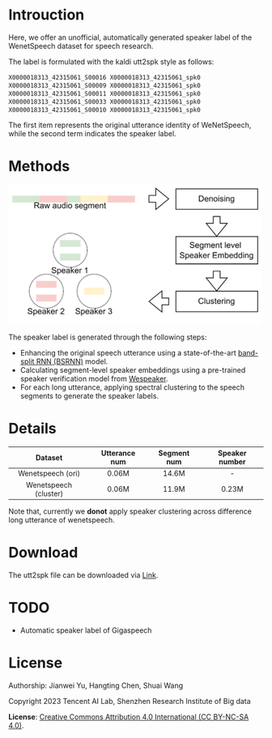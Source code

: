# Introuction

Here, we offer an unofficial, automatically generated speaker label of the WenetSpeech dataset for speech research.

The label is formulated with the kaldi utt2spk style as follows:
```
X0000018313_42315061_S00016 X0000018313_42315061_spk0
X0000018313_42315061_S00009 X0000018313_42315061_spk0
X0000018313_42315061_S00011 X0000018313_42315061_spk0
X0000018313_42315061_S00033 X0000018313_42315061_spk0
X0000018313_42315061_S00010 X0000018313_42315061_spk0
```

The first item represents the original utterance identity of WeNetSpeech, while the second term indicates the speaker label.


# Methods
 <img src="speaker_cluster3.png" width = "500" align=center />

The speaker label is generated through the following steps:
* Enhancing the original speech utterance using a state-of-the-art [band-split RNN (BSRNN)](https://arxiv.org/pdf/2212.00406.pdf) model.
* Calculating segment-level speaker embeddings using a pre-trained speaker verification model from [Wespeaker](https://github.com/wenet-e2e/wespeaker/). 
* For each long utterance, applying spectral clustering to the speech segments to generate the speaker labels.


# Details
| Dataset|  Utterance num| Segment num| Speaker number |
| :-----:| :----: | :----: | :----: |
| Wenetspeech (ori) |0.06M |14.6M | - |
| Wenetspeech (cluster) | 0.06M |11.9M | 0.23M |

Note that, currently we **donot** apply speaker clustering across difference long utterance of wenetspeech. 






# Download
The utt2spk file can be downloaded via [Link](https://drive.google.com/file/d/1UaGuyT1wcKc5g9vRdfIBvLoDRcuOxBlX/view?usp=drive_link).

# TODO
* Automatic speaker label of Gigaspeech

# License 
Authorship: 
Jianwei Yu, Hangting Chen, Shuai Wang

Copyright 2023 Tencent AI Lab, Shenzhen Research Institute of Big data

**License**: [Creative Commons Attribution 4.0 International (CC BY-NC-SA 4.0)](https://creativecommons.org/licenses/by-nc-sa/4.0/).  